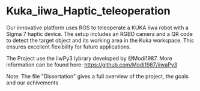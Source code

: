 # Kuka_iiwa_Haptic_teleoperation
Our innovative platform uses ROS to teleoperate a KUKA iiwa robot with a Sigma 7 haptic device. The setup includes an RGBD camera and a QR code to detect the target object and its working area in the Kuka workspace. This ensures excellent flexibility for future applications.

The Project use the iiwPy3 lybrary developed by @Modi1987. More information can be found here:
https://github.com/Modi1987/iiwaPy3

Note:
The file "Dissertation" gives a full overview of the project, the goals and our achivements
